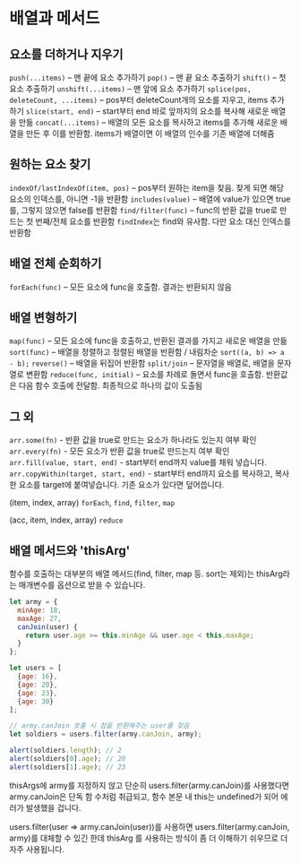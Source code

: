 # 배열과 메서드

## 요소를 더하거나 지우기
`push(...items)` – 맨 끝에 요소 추가하기
`pop()` – 맨 끝 요소 추출하기
`shift()` – 첫 요소 추출하기
`unshift(...items)` – 맨 앞에 요소 추가하기
`splice(pos, deleteCount, ...items)` – pos부터 deleteCount개의 요소를 지우고, items 추가하기
`slice(start, end)` – start부터 end 바로 앞까지의 요소를 복사해 새로운 배열을 만듦
`concat(...items)` – 배열의 모든 요소를 복사하고 items를 추가해 새로운 배열을 만든 후 이를 반환함. items가 배열이면 이 배열의 인수를 기존 배열에 더해줌

## 원하는 요소 찾기
`indexOf/lastIndexOf(item, pos)` – pos부터 원하는 item을 찾음. 찾게 되면 해당 요소의 인덱스를, 아니면 -1을 반환함
`includes(value)` – 배열에 value가 있으면 true를, 그렇지 않으면 false를 반환함
`find/filter(func)` – func의 반환 값을 true로 만드는 첫 번째/전체 요소를 반환함
`findIndex`는 find와 유사함. 다만 요소 대신 인덱스를 반환함

## 배열 전체 순회하기
`forEach(func)` – 모든 요소에 func을 호출함. 결과는 반환되지 않음

## 배열 변형하기
`map(func)` – 모든 요소에 func을 호출하고, 반환된 결과를 가지고 새로운 배열을 만듦
`sort(func)` – 배열을 정렬하고 정렬된 배열을 반환함 / 내림차순 `sort((a, b) => a - b);`
`reverse()` – 배열을 뒤집어 반환함
`split/join` – 문자열을 배열로, 배열을 문자열로 변환함
`reduce(func, initial)` – 요소를 차례로 돌면서 func을 호출함. 반환값은 다음 함수 호출에 전달함. 최종적으로 하나의 값이 도출됨

## 그 외
`arr.some(fn)` - 반환 값을 true로 만드는 요소가 하나라도 있는지 여부 확인
`arr.every(fn)` - 모든 요소가 반환 값을 true로 만드는지 여부 확인
`arr.fill(value, start, end)` - start부터 end까지 value를 채워 넣습니다.
`arr.copyWithin(target, start, end)` - start부터 end까지 요소를 복사하고, 복사한 요소를 target에 붙여넣습니다. 기존 요소가 있다면 덮어씁니다.

(item, index, array)
`forEach`, `find`, `filter`, `map`

(acc, item, index, array)
`reduce`

## 배열 메서드와 'thisArg'
함수를 호출하는 대부분의 배열 메서드(find, filter, map 등. sort는 제외)는 thisArg라는 매개변수를 옵션으로 받을 수 있습니다.
```js
let army = {
  minAge: 18,
  maxAge: 27,
  canJoin(user) {
    return user.age >= this.minAge && user.age < this.maxAge;
  }
};

let users = [
  {age: 16},
  {age: 20},
  {age: 23},
  {age: 30}
];

// army.canJoin 호출 시 참을 반환해주는 user를 찾음
let soldiers = users.filter(army.canJoin, army);

alert(soldiers.length); // 2
alert(soldiers[0].age); // 20
alert(soldiers[1].age); // 23
```
thisArgs에 army를 지정하지 않고 단순히
users.filter(army.canJoin)를 사용했다면 army.canJoin은 단독 함
수처럼 취급되고, 함수 본문 내 this는 undefined가 되어 에러가 발생했을
 겁니다.

users.filter(user => army.canJoin(user))를 사용하면
users.filter(army.canJoin, army)를 대체할 수 있긴 한데 thisArg
를 사용하는 방식이 좀 더 이해하기 쉬우므로 더 자주 사용됩니다.
